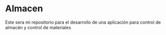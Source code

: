 # Almacen
Este sera mi repositorio para el desarrollo de una aplicación para control de almacén y control de materiales
